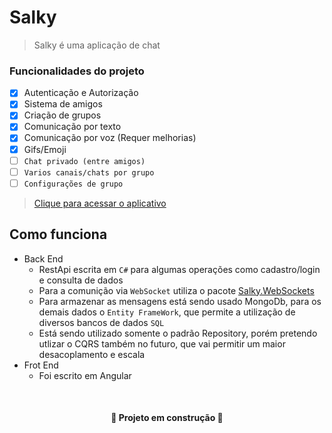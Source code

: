 # Salky
> Salky é uma aplicação de chat

### Funcionalidades do projeto

- [x] Autenticação e Autorização
- [x] Sistema de amigos
- [x] Criação de grupos
- [x] Comunicação por texto
- [x] Comunicação por voz (Requer melhorias)
- [x] Gifs/Emoji
- [ ] `Chat privado (entre amigos)`
- [ ] `Varios canais/chats por grupo`
- [ ] `Configurações de grupo`

 >[Clique para acessar o aplicativo](https://roaring-empanada-489899.netlify.app)

## Como funciona
- Back End
    - RestApi escrita em `C#` para algumas operações como cadastro/login e consulta de dados
    - Para a comunição via `WebSocket` utiliza o pacote [Salky.WebSockets](https://github.com/GuilhermePSDG/Salky.WebSockets)
    - Para armazenar as mensagens está sendo usado MongoDb, para os demais dados o `Entity FrameWork`, que permite a utilização de diversos bancos de dados `SQL`
    - Está sendo utilizado somente o padrão Repository, porém pretendo utlizar o CQRS também no futuro, que vai permitir um maior desacoplamento e escala
- Frot End
  - Foi escrito em Angular

<br>

<h4 align="center"> 🚧 Projeto em construção 🚧 </h4>
